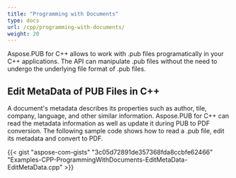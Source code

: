 ```yaml
---
title: "Programming with Documents"
type: docs
url: /cpp/programming-with-documents/
weight: 20
---
```


Aspose.PUB for C++ allows to work with .pub files programatically in your C++ applications. The API can manipulate .pub files without the need to undergo the underlying file format of .pub files.
## Edit MetaData of PUB Files in C++
A document's metadata describes its properties such as author, tile, company, language, and other similar information. Aspose.PUB for C++ can read the metadata information as well as update it during PUB to PDF conversion. The following sample code shows how to read a .pub file, edit its metadata and convert to PDF.

{{< gist "aspose-com-gists" "3c05d72891de357368fda8ccbfe62466" "Examples-CPP-ProgrammingWithDocuments-EditMetaData-EditMetaData.cpp" >}}
